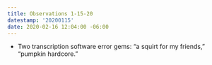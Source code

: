 ```yaml
---
title: Observations 1-15-20
datestamp: '20200115'
date: 2020-02-16 12:04:00 -06:00
---
```


- Two transcription software error gems: “a squirt for my friends,” “pumpkin hardcore.”
